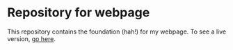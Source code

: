 # Repository for webpage

This repository contains the foundation (hah!) for my webpage. To see a live
version, [go here](www.stephenelane.com).
